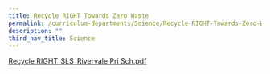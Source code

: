```yaml
---
title: Recycle RIGHT Towards Zero Waste
permalink: /curriculum-departments/Science/Recycle-RIGHT-Towards-Zero-Waste
description: ""
third_nav_title: Science
---
```

  
[Recycle RIGHT\_SLS\_Rivervale Pri Sch.pdf](https://rivervalepri.moe.edu.sg/qql/slot/u143/Curriculum/Departments/Science/Recycle%20RIGHT_SLS_Rivervale%20Pri%20Sch.pdf)